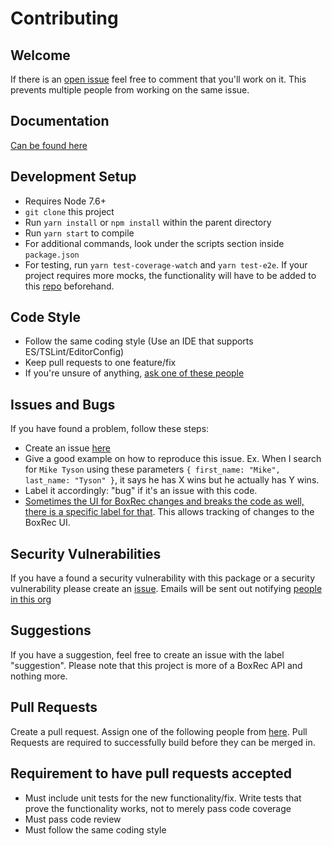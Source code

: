 # Contributing

## Welcome
If there is an [open issue](https://github.com/boxing/boxrec/issues) feel free to comment that you'll work on it.  This prevents multiple people from working on the same issue.

## Documentation
[Can be found here](./docs/)

## Development Setup
- Requires Node 7.6+
- `git clone` this project
- Run `yarn install` or `npm install` within the parent directory
- Run `yarn start` to compile
- For additional commands, look under the scripts section inside `package.json`
- For testing, run `yarn test-coverage-watch` and `yarn test-e2e`.  If your project requires more mocks, the functionality will have to be added to this [repo](https://github.com/boxing/boxrec-mocks) beforehand.

## Code Style
- Follow the same coding style (Use an IDE that supports ES/TSLint/EditorConfig)
- Keep pull requests to one feature/fix
- If you're unsure of anything, [ask one of these people](https://github.com/orgs/boxing/people)

## Issues and Bugs
If you have found a problem, follow these steps:

- Create an issue [here](https://github.com/boxing/boxrec/issues)
- Give a good example on how to reproduce this issue.  Ex. When I search for `Mike Tyson` using these parameters `{ first_name: "Mike", last_name: "Tyson" }`, it says he has X wins but he actually has Y wins.
- Label it accordingly: "bug" if it's an issue with this code.  
- [Sometimes the UI for BoxRec changes and breaks the code as well, there is a specific label for that](https://github.com/boxing/boxrec/issues?q=is%3Aissue+is%3Aclosed+label%3A%22BoxRec+UI+changed%22).  This allows tracking of changes to the BoxRec UI.

## Security Vulnerabilities
If you have a found a security vulnerability with this package or a security vulnerability please create an [issue](https://github.com/boxing/boxrec/issues).  Emails will be sent out notifying [people in this org](https://github.com/orgs/boxing/people) 

## Suggestions
If you have a suggestion, feel free to create an issue with the label "suggestion".  Please note that this project is more of a BoxRec API and nothing more.

## Pull Requests
Create a pull request.  Assign one of the following people from [here](https://github.com/orgs/boxing/people).  Pull Requests are required to successfully build before they can be merged in.

## Requirement to have pull requests accepted
- Must include unit tests for the new functionality/fix.  Write tests that prove the functionality works, not to merely pass code coverage
- Must pass code review
- Must follow the same coding style
